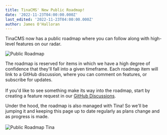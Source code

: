 ```yaml
---
title: TinaCMS' New Public Roadmap!
date: '2022-11-23T04:00:00.000Z'
last_edited: '2022-11-23T04:00:00.000Z'
author: James O'Halloran
---
```


TinaCMS now has a public roadmap where you can follow along with high-level features on our radar.&#x20;

![Public Roadmap](https://res.cloudinary.com/forestry-demo/image/upload/v1669232450/blog-media/roadmap/Screen_Shot_2022-11-23_at_2.22.24_PM.png "")

The roadmap is reserved for items in which we have a high degree of confidence that they'll fall into a given timeframe. Each roadmap item will link to a GitHub discussion, where you can comment on features, or subscribe for updates.\
\
If you'd like to see something make its way into the roadmap, start by creating a feature request in our [GitHub Discussions](https://github.com/tinacms/tinacms/discussions "GitHub Discussions").

Under the hood, the roadmap is also managed with Tina! So we'll be jumping it and keeping this page up to date regularly as plans change and as progress is made. \
\
![Public Roadmap Tina](https://res.cloudinary.com/forestry-demo/image/upload/v1669233613/blog-media/roadmap/tina-roadmap.gif "")
